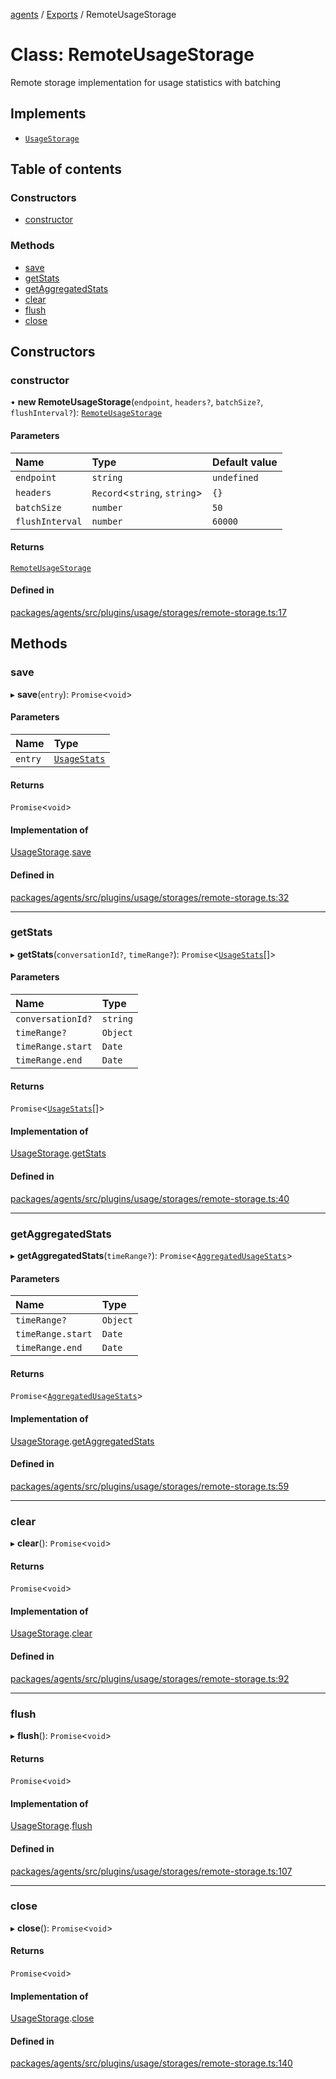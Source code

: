 <!-- 
 ⚠️  AUTO-GENERATED FILE - DO NOT EDIT MANUALLY
 This file is automatically generated by scripts/docs-generator.js
 To make changes, edit the source TypeScript files or update the generator script
-->

[agents](../../) / [Exports](../modules) / RemoteUsageStorage

# Class: RemoteUsageStorage

Remote storage implementation for usage statistics with batching

## Implements

- [`UsageStorage`](../interfaces/UsageStorage)

## Table of contents

### Constructors

- [constructor](RemoteUsageStorage#constructor)

### Methods

- [save](RemoteUsageStorage#save)
- [getStats](RemoteUsageStorage#getstats)
- [getAggregatedStats](RemoteUsageStorage#getaggregatedstats)
- [clear](RemoteUsageStorage#clear)
- [flush](RemoteUsageStorage#flush)
- [close](RemoteUsageStorage#close)

## Constructors

### constructor

• **new RemoteUsageStorage**(`endpoint`, `headers?`, `batchSize?`, `flushInterval?`): [`RemoteUsageStorage`](RemoteUsageStorage)

#### Parameters

| Name | Type | Default value |
| :------ | :------ | :------ |
| `endpoint` | `string` | `undefined` |
| `headers` | `Record`\<`string`, `string`\> | `{}` |
| `batchSize` | `number` | `50` |
| `flushInterval` | `number` | `60000` |

#### Returns

[`RemoteUsageStorage`](RemoteUsageStorage)

#### Defined in

[packages/agents/src/plugins/usage/storages/remote-storage.ts:17](https://github.com/woojubb/robota/blob/1b62bb02b890c71ae884378577a1521b0f8628be/packages/agents/src/plugins/usage/storages/remote-storage.ts#L17)

## Methods

### save

▸ **save**(`entry`): `Promise`\<`void`\>

#### Parameters

| Name | Type |
| :------ | :------ |
| `entry` | [`UsageStats`](../interfaces/UsageStats) |

#### Returns

`Promise`\<`void`\>

#### Implementation of

[UsageStorage](../interfaces/UsageStorage).[save](../interfaces/UsageStorage#save)

#### Defined in

[packages/agents/src/plugins/usage/storages/remote-storage.ts:32](https://github.com/woojubb/robota/blob/1b62bb02b890c71ae884378577a1521b0f8628be/packages/agents/src/plugins/usage/storages/remote-storage.ts#L32)

___

### getStats

▸ **getStats**(`conversationId?`, `timeRange?`): `Promise`\<[`UsageStats`](../interfaces/UsageStats)[]\>

#### Parameters

| Name | Type |
| :------ | :------ |
| `conversationId?` | `string` |
| `timeRange?` | `Object` |
| `timeRange.start` | `Date` |
| `timeRange.end` | `Date` |

#### Returns

`Promise`\<[`UsageStats`](../interfaces/UsageStats)[]\>

#### Implementation of

[UsageStorage](../interfaces/UsageStorage).[getStats](../interfaces/UsageStorage#getstats)

#### Defined in

[packages/agents/src/plugins/usage/storages/remote-storage.ts:40](https://github.com/woojubb/robota/blob/1b62bb02b890c71ae884378577a1521b0f8628be/packages/agents/src/plugins/usage/storages/remote-storage.ts#L40)

___

### getAggregatedStats

▸ **getAggregatedStats**(`timeRange?`): `Promise`\<[`AggregatedUsageStats`](../interfaces/AggregatedUsageStats)\>

#### Parameters

| Name | Type |
| :------ | :------ |
| `timeRange?` | `Object` |
| `timeRange.start` | `Date` |
| `timeRange.end` | `Date` |

#### Returns

`Promise`\<[`AggregatedUsageStats`](../interfaces/AggregatedUsageStats)\>

#### Implementation of

[UsageStorage](../interfaces/UsageStorage).[getAggregatedStats](../interfaces/UsageStorage#getaggregatedstats)

#### Defined in

[packages/agents/src/plugins/usage/storages/remote-storage.ts:59](https://github.com/woojubb/robota/blob/1b62bb02b890c71ae884378577a1521b0f8628be/packages/agents/src/plugins/usage/storages/remote-storage.ts#L59)

___

### clear

▸ **clear**(): `Promise`\<`void`\>

#### Returns

`Promise`\<`void`\>

#### Implementation of

[UsageStorage](../interfaces/UsageStorage).[clear](../interfaces/UsageStorage#clear)

#### Defined in

[packages/agents/src/plugins/usage/storages/remote-storage.ts:92](https://github.com/woojubb/robota/blob/1b62bb02b890c71ae884378577a1521b0f8628be/packages/agents/src/plugins/usage/storages/remote-storage.ts#L92)

___

### flush

▸ **flush**(): `Promise`\<`void`\>

#### Returns

`Promise`\<`void`\>

#### Implementation of

[UsageStorage](../interfaces/UsageStorage).[flush](../interfaces/UsageStorage#flush)

#### Defined in

[packages/agents/src/plugins/usage/storages/remote-storage.ts:107](https://github.com/woojubb/robota/blob/1b62bb02b890c71ae884378577a1521b0f8628be/packages/agents/src/plugins/usage/storages/remote-storage.ts#L107)

___

### close

▸ **close**(): `Promise`\<`void`\>

#### Returns

`Promise`\<`void`\>

#### Implementation of

[UsageStorage](../interfaces/UsageStorage).[close](../interfaces/UsageStorage#close)

#### Defined in

[packages/agents/src/plugins/usage/storages/remote-storage.ts:140](https://github.com/woojubb/robota/blob/1b62bb02b890c71ae884378577a1521b0f8628be/packages/agents/src/plugins/usage/storages/remote-storage.ts#L140)
